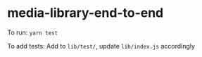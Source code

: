 # media-library-end-to-end

To run: `yarn test`

To add tests: Add to `lib/test/`, update `lib/index.js` accordingly
